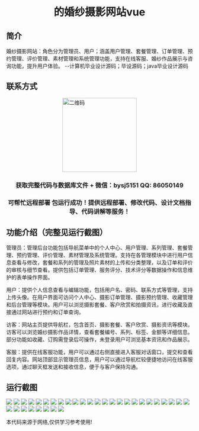 <p><h1 align="center">的婚纱摄影网站vue</h1></p>

## 简介
婚纱摄影网站：角色分为管理员、用户；涵盖用户管理、套餐管理、订单管理、预约管理、评价管理、素材管理和系统管理功能，支持在线客服、婚纱作品展示与咨询功能，提升用户体验。    --计算机毕业设计源码；毕设源码；java毕业设计源码


## 联系方式
<img src="https://bs-1329754181.cos.ap-shanghai.myqcloud.com/wx.jpg" alt="二维码" style="display: block; margin: 0 auto;" width="200px">
<p><h3 align="center">获取完整代码与数据库文件 + 微信：bysj5151 QQ: 86050149</h3></p>
<p><h3 align="center">可帮忙远程部署 包运行成功！提供远程部署、修改代码、设计文档指导、代码讲解等服务！</h3></p>

## 功能介绍（完整见运行截图）
管理员：管理后台功能包括导航菜单中的个人中心、用户管理、系列管理、套餐管理、预约管理、评价管理、素材管理及系统管理。支持在各管理模块中进行用户信息查看与修改，套餐和系列的管理及照片素材的上传和分类整理，以及订单和评价的审核与细节查看。提供包括订单管理、服务评分、技术评分等数据操作和信息维护的表单操作界面。  

用户：提供个人信息查看与编辑功能，包括用户名、密码、联系方式等管理，支持上传头像。在用户界面可访问个人中心、摄影订单管理、摄影预约管理、收藏管理和后台管理等模块。用户可以浏览摄影套餐、客户欣赏和拍摄资讯，进行收藏及直接通过网站进行预约和订单查询。  

访客：网站主页提供导航栏，包含首页、摄影套餐、客户欣赏、摄影资讯等模块。访客可以浏览婚纱摄影作品详情，查看套餐编号、系列、标签、金额等详细信息。部分功能如收藏、订购需登录后可操作，未登录用户可浏览基本资讯和作品展示。  

客服：提供在线客服功能，用户可以通过右侧直接进入客服对话窗口，提交和查看回复内容。网站顶部显示管理员信息，用户可以通过导航栏较便捷地访问在线客服选项，通过聊天框发送和接收信息，便于与客户保持沟通。


## 运行截图
![](https://bs-1329754181.cos.ap-shanghai.myqcloud.com/ssm/WeddingPhotographySite/img/001.jpg)
![](https://bs-1329754181.cos.ap-shanghai.myqcloud.com/ssm/WeddingPhotographySite/img/002.jpg)
![](https://bs-1329754181.cos.ap-shanghai.myqcloud.com/ssm/WeddingPhotographySite/img/003.jpg)
![](https://bs-1329754181.cos.ap-shanghai.myqcloud.com/ssm/WeddingPhotographySite/img/004.jpg)
![](https://bs-1329754181.cos.ap-shanghai.myqcloud.com/ssm/WeddingPhotographySite/img/005.jpg)
![](https://bs-1329754181.cos.ap-shanghai.myqcloud.com/ssm/WeddingPhotographySite/img/006.jpg)
![](https://bs-1329754181.cos.ap-shanghai.myqcloud.com/ssm/WeddingPhotographySite/img/007.jpg)
![](https://bs-1329754181.cos.ap-shanghai.myqcloud.com/ssm/WeddingPhotographySite/img/008.jpg)
![](https://bs-1329754181.cos.ap-shanghai.myqcloud.com/ssm/WeddingPhotographySite/img/009.jpg)
![](https://bs-1329754181.cos.ap-shanghai.myqcloud.com/ssm/WeddingPhotographySite/img/010.jpg)
![](https://bs-1329754181.cos.ap-shanghai.myqcloud.com/ssm/WeddingPhotographySite/img/011.jpg)
![](https://bs-1329754181.cos.ap-shanghai.myqcloud.com/ssm/WeddingPhotographySite/img/012.jpg)
![](https://bs-1329754181.cos.ap-shanghai.myqcloud.com/ssm/WeddingPhotographySite/img/013.jpg)
![](https://bs-1329754181.cos.ap-shanghai.myqcloud.com/ssm/WeddingPhotographySite/img/014.jpg)
![](https://bs-1329754181.cos.ap-shanghai.myqcloud.com/ssm/WeddingPhotographySite/img/015.jpg)
![](https://bs-1329754181.cos.ap-shanghai.myqcloud.com/ssm/WeddingPhotographySite/img/016.jpg)
![](https://bs-1329754181.cos.ap-shanghai.myqcloud.com/ssm/WeddingPhotographySite/img/017.jpg)
![](https://bs-1329754181.cos.ap-shanghai.myqcloud.com/ssm/WeddingPhotographySite/img/018.jpg)
![](https://bs-1329754181.cos.ap-shanghai.myqcloud.com/ssm/WeddingPhotographySite/img/019.jpg)
![](https://bs-1329754181.cos.ap-shanghai.myqcloud.com/ssm/WeddingPhotographySite/img/020.jpg)
![](https://bs-1329754181.cos.ap-shanghai.myqcloud.com/ssm/WeddingPhotographySite/img/021.jpg)
![](https://bs-1329754181.cos.ap-shanghai.myqcloud.com/ssm/WeddingPhotographySite/img/022.jpg)
![](https://bs-1329754181.cos.ap-shanghai.myqcloud.com/ssm/WeddingPhotographySite/img/023.jpg)
![](https://bs-1329754181.cos.ap-shanghai.myqcloud.com/ssm/WeddingPhotographySite/img/024.jpg)
![](https://bs-1329754181.cos.ap-shanghai.myqcloud.com/ssm/WeddingPhotographySite/img/025.jpg)
![](https://bs-1329754181.cos.ap-shanghai.myqcloud.com/ssm/WeddingPhotographySite/img/026.jpg)
![](https://bs-1329754181.cos.ap-shanghai.myqcloud.com/ssm/WeddingPhotographySite/img/027.jpg)
![](https://bs-1329754181.cos.ap-shanghai.myqcloud.com/ssm/WeddingPhotographySite/img/028.jpg)
![](https://bs-1329754181.cos.ap-shanghai.myqcloud.com/ssm/WeddingPhotographySite/img/029.jpg)
![](https://bs-1329754181.cos.ap-shanghai.myqcloud.com/ssm/WeddingPhotographySite/img/030.jpg)
![](https://bs-1329754181.cos.ap-shanghai.myqcloud.com/ssm/WeddingPhotographySite/img/031.jpg)
![](https://bs-1329754181.cos.ap-shanghai.myqcloud.com/ssm/WeddingPhotographySite/img/032.jpg)
![](https://bs-1329754181.cos.ap-shanghai.myqcloud.com/ssm/WeddingPhotographySite/img/033.jpg)

<p>本代码来源于网络,仅供学习参考使用!</p>
